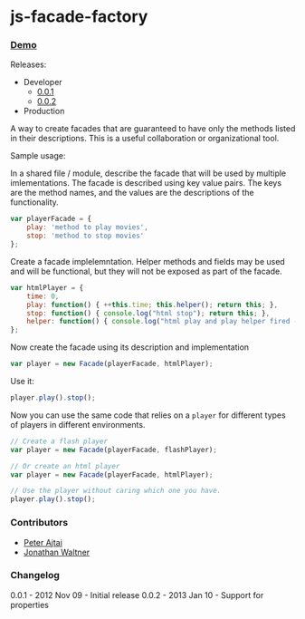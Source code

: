 js-facade-factory
=================

### [Demo](http://pajtai.github.com/js-facade-factory/tests/sample/)

Releases:

* Developer
    * [0.0.1](http://pajtai.github.com/js-facade-factory/builds/jsff.0.0.1.js)
    * [0.0.2](http://pajtai.github.com/js-facade-factory/builds/jsff.0.0.2.js)
* Production

    

A way to create facades that are guaranteed to have only the methods listed in their descriptions. This is a useful
collaboration or organizational tool.

Sample usage:

In a shared file / module, describe the facade that will be used by multiple imlementations. The facade is described
using key value pairs. The keys are the method names, and the values are the descriptions of the functionality.

```javascript
var playerFacade = {
    play: 'method to play movies',
    stop: 'method to stop movies'
};
```

Create a facade implelemntation. Helper methods and fields may be used and will be functional, but they will not be
exposed as part of the facade.

```javascript
var htmlPlayer = {
    time: 0,
    play: function() { ++this.time; this.helper(); return this; },
    stop: function() { console.log("html stop"); return this; },
    helper: function() { console.log("html play and play helper fired - time is now: " + this.time); },
};
```

Now create the facade using its description and implementation

```javascript
var player = new Facade(playerFacade, htmlPlayer);
```

Use it:

```javascript
player.play().stop();
```

Now you can use the same code that relies on a `player` for different types of players in different environments.

```javascript
// Create a flash player
var player = new Facade(playerFacade, flashPlayer);

// Or create an html player
var player = new Facade(playerFacade, htmlPlayer);

// Use the player without caring which one you have.
player.play().stop();
```

### Contributors
* [Peter Ajtai](https://github.com/pajtai)
* [Jonathan Waltner](https://github.com/uselessinfo)

### Changelog
0.0.1 - 2012 Nov 09 - Initial release
0.0.2 - 2013 Jan 10 - Support for properties